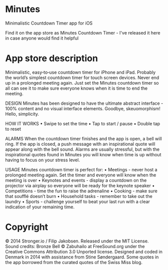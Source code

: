 Minutes
=======

Minimalistic Countdown Timer app for iOS

Find it on the app store as Minutes Countdown Timer - I've released it here in case anyone would find it helpful



App store description
=====================

Minimalistic, easy‑to‑use countdown timer for iPhone and iPad. Probably the world’s simplest countdown timer for touch screen devices. Never end up in a prolonged meeting again. Just set the Minutes countdown timer so all can see it to make sure everyone knows when it is time to end the meeting.

DESIGN
Minutes has been designed to have the ultimate abstract interface - 100% content and no visual interface elements. Goodbye, skeuomorphism! Hello, simplicity.

HOW IT WORKS
• Swipe to set the time
• Tap to start / pause
• Double tap to reset

ALARMS
When the countdown timer finishes and the app is open, a bell will ring. If the app is closed, a push message with an inspirational quote will appear along with the bell sound. Alarms are usually stressful, but with the inspirational quotes found in Minutes you will know when time is up without having to focus on your stress level.

USAGE
Minutes countdown timer is perfect for:
• Meetings - never host a prolonged meeting again. Set the timer and everyone will know when the meeting is over
• Keynotes and events - display a countdown on the projector via airplay so everyone will be ready for the keynote speaker
• Competitions - time the fun to raise the adrenaline
• Cooking - make sure that soufflé doesn’t burn
• Household tasks - remember to take out the laundry
• Sports - challenge yourself to beat your last run with a clear indication of your remaining time.

Copyright
=========
© 2014 Stronger.io / Filip Jakobsen. Released under the MIT License. Sound credits: Bronze Bell © Zabuhailo at FreeSound.org under the Creative Commons Attribution 3.0 Unported license. Designed and coded in Denmark in 2014 with assistance from Stine Søndergaard. Some quotes in the app borrowed from the curated quotes of the Swiss Miss blog.
